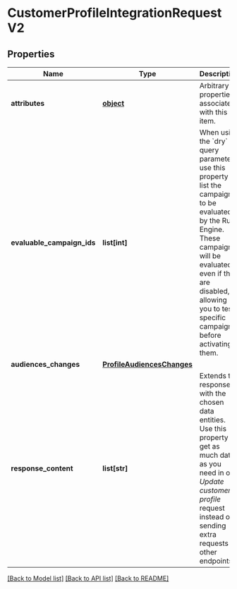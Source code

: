 # CustomerProfileIntegrationRequestV2


## Properties
Name | Type | Description | Notes
------------ | ------------- | ------------- | -------------
**attributes** | [**object**](.md) | Arbitrary properties associated with this item. | [optional] 
**evaluable_campaign_ids** | **list[int]** | When using the &#x60;dry&#x60; query parameter, use this property to list the campaign to be evaluated by the Rule Engine.  These campaigns will be evaluated, even if they are disabled, allowing you to test specific campaigns before activating them.  | [optional] 
**audiences_changes** | [**ProfileAudiencesChanges**](ProfileAudiencesChanges.md) |  | [optional] 
**response_content** | **list[str]** | Extends the response with the chosen data entities. Use this property to get as much data as you need in one _Update customer profile_ request instead of sending extra requests to other endpoints.  | [optional] 

[[Back to Model list]](../README.md#documentation-for-models) [[Back to API list]](../README.md#documentation-for-api-endpoints) [[Back to README]](../README.md)


